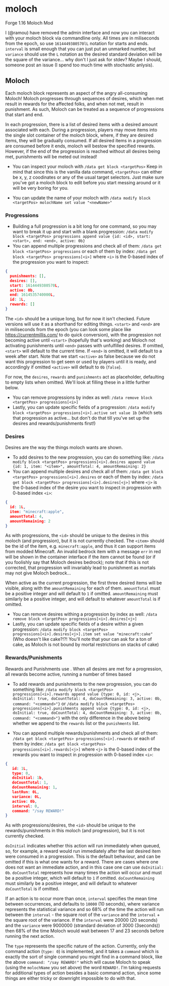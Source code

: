 # moloch
Forge 1.16 Moloch Mod

I (@ramou) have removed the admin interface and now you can interact with your moloch block via commandline only. All times are in miliseconds from the epoch, so use `1614449380570lL` notation for starts and ends. `interval` is small enough that you can just put an unmarked number, but `variance` should use the `L` notation as the desired standard deviation will be the square of the variance... why don't I just ask for stdev? Maybe I should, someone post an issue (I spend too much time with stochastic anlysis).

## Moloch
Each moloch block represents an aspect of the angry all-consuming Moloch! Moloch progresses through sequences of desires, which when met result in rewards for the affected folks, and when not met, result in punishment. As such, Moloch can be treated as a sequence of progressions that start and end.

In each progression, there is a list of desired items with a desired amount associated with each. During a progression, players may move items into the single slot container of the moloch block, where, if they are desired items, they will be gradually consumed. If all desired items in a progression are consumed before it ends, moloch will bestow the specified rewards. However, if the end of the progression is reached without all desires being met, punishments will be meted out instead!

 * You can inspect your moloch with `/data get block <targetPos>`
Keep in mind that since this is the vanilla data command, `<targetPos>` can either be x, y, z coodinates or any of the usual target selectors. Just make sure you've got a moloch block to edit before you start messing around or it will be very boring for you.

 * You can update the name of your moloch with `/data modify block <targetPos> molochName set value "<newName>"`

### Progressions
 * Building a full progression is a bit long for one command, so you may want to break it up and start with a blank progression: 
 `/data modify block <targetPos> progressions append value {id: <id>, start: <start>, end: <end>, active: 0b}`
 * You can append multiple progressions and check all of them:
 `/data get block <targetPos> progressions` or each of them by index:
 `/data get block <targetPos> progressions[<i>]` where `<i>` is the 0-based index of the progression you want to inspect:
```json
{
  punishments: [], 
  desires: [], 
  start: 1614449380570L, 
  active: 0b, 
  end: 1614535740000L, 
  id: 1L, 
  rewards: []
}
```
 The `<id>` should be a unique long, but for now it isn't checked. Future versions will use it as a shorthand for editing things. `<start>` and `<end>` are in miliseconds from the epoch (you can look some place like https://currentmillis.com/ to do quick conversion), with the progression not becoming active until `<start>` (hopefully that's working) and Moloch not activating punishments until `<end>` passes with unfulfilled desires. If omitted, `<start>` will default to the current time. If `<end>` is omitted, it will default to a week after start. Note that we start `<active>` as false because we do not want this progression to get seen or used by players until it is ready, and accordingly if omitted `<active>` will default to `0b` (`false`). 
 
For now, the `desires`, `rewards` and `punishments` act as placeholder, defaulting to empty lists when omitted. We'll look at filling these in a little further below.

 * You can remove progressions by index as well:
 `/data remove block <targetPos> progressions[<i>]`
 * Lastly, you can update specific fields of a progression:
 `/data modify block <targetPos> progressions[<i>].active set value 1b` (which sets that progression as active... but don't do that till you've set up the desires and rewards/punishments first!)

### Desires
Desires are the way the things moloch wants are shown.
 * To add desires to the new progression, you can do something like:
`/data modify block <targetPos> progressions[<i>].desires append value {id: 1, item: "<item>", amountTotal: 4, amountRemaining: 2}`
 * You can append multiple desires and check all of them:
 `/data get block <targetPos> progressions[<i>].desires` or each of them by index:
 `/data get block <targetPos> progressions[<i>].desires[<j>]` where `<j>` is the 0-based index of the desire you want to inspect in progression with 0-based index `<i>`:
```json
{
  id: 1L, 
  item: "minecraft:apple", 
  amountTotal: 4, 
  amountRemaining: 2
}
```
As with progressions, the `<id>` should be unique to the desires in this moloch (and progression), but it is not currently checked. The `<item>` should be the id of the item, e.g. `minecraft:apple`, and thus it can support items from modded Minecraft. An invalid bedrock item with a message `err` in red will be shown in the container interface if the item cannot be found (or if you foolishly say that Moloch desires bedrock); note that if this is not corrected, that progression will invariably lead to punishment as mortals may not give Moloch bedrock... 

When active as the current progression, the first three desired items will be visible, along with the `amountRemaining` for each of them. `amountTotal` must be a positive integer and will default to `1` if omitted. `amountRemaining` must similarly be a positive integer, and will default to whatever `amountTotal` is if omitted.

 * You can remove desires withing a progression by index as well:
 `/data remove block <targetPos> progressions[<i>].desires[<j>]`
 * Lastly, you can update specific fields of a desire within a given progression:
 `/data modify block <targetPos> progressions[<i>].desires[<j>].item set value "minecraft:cake"` (Who doesn't like cake?!?! You'll note that your can ask for a ton of cake, as Moloch is not bound by mortal restrictions on stacks of cake)

### Rewards/Punishments
Rewards and Punishments use <actions>. When all desires are met for a progression, all rewards become active, running a number of times based

 * To add rewards and punishments to the new progression, you can do something like:
`/data modify block <targetPos> progressions[<i>].rewards append value {type: 0, id: <j>, doInitial: true, doCountTotal: 4, doCountRemaining: 3, active: 0b, command: "<command>"}`
or
`/data modify block <targetPos> progressions[<i>].punishments append value {type: 0, id: <j>, doInitial: true, doCountTotal: 4, doCountRemaining: 3, active: 0b, command: "<command>"}`
with the only difference in the above being whether we append to the `rewards` list or the `punishments` list.

 * You can append multiple rewards/punishments and check all of them:
 `/data get block <targetPos> progressions[<i>].rewards` or each of them by index:
 `/data get block <targetPos> progressions[<i>].rewards[<j>]` where `<j>` is the 0-based index of the rewards you want to inspect in progression with 0-based index `<i>`:
```json
{
   id: 1L, 
   type: 0, 
   doInitial: 1b, 
   doCountTotal: 1,
   doCountRemaining: 1, 
   lastRun: 0L, 
   variance: 0L, 
   active: 0b, 
   interval: 0, 
   command: "/say REWARD!"
}
```

As with progressions/desires, the `<id>` should be unique to the rewards/punishments in this moloch (and progression), but it is not currently checked. 

`doInitial` indicates whether this action will run immediately when queued, so, for example, a reward would run immediately after the last desired item were consumed in a progression. This is the default behaviour, and can be omitted if this is what one wants for a reward. There are cases where one does not want an immediate action, and in this case one can use `doInitial: 0b`. `doCountTotal` represents how many times the action will occur and must be a positive integer, which will default to `1` if omitted. `doCountRemaining` must similarly be a positive integer, and will default to whatever `doCountTotal` is if omitted. 

If an action is to occur more than once, `interval` specifies the mean time between occurrences, and defaults to `10000` (10 seconds), where variance represents the statistical variance and so 68% of the time the action will run between the `interval` - the square root of the `variance` and the `interval` + the square root of the variance. If the `interval` were 20000 (20 seconds) and the `variance` were 9000000 (strandard deviation of 3000 (3seconds)) then 68% of the time Moloch would wait between 17 and 23 seconds before running the next action.

The `type` represents the specific nature of the action. Currently, only the command action (`type: 0`) is implemented, and it takes a `command` which is exactly the sort of single command you might find in a command block, like the above `command: "/say REWARD!"` which will cause Moloch to speak (using the `molochName` you set above) the word `REWARD!`. I'm taking requests for additional types of action besides a basic command action, since some things are either tricky or downright impossible to do with that.


